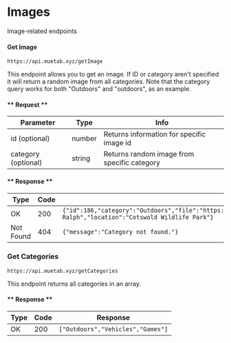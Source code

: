 # Images
Image-related endpoints

#### Get Image

```https://api.muetab.xyz/getImage```

This endpoint allows you to get an image. If ID or category aren't specified it will return a random image from all categories. Note that the category query works for both "Outdoors" and "outdoors", as an example.

<!-- tabs:start -->
#### ** Request **
Parameter | Type | Info
--- | --- | ---
id (optional) | number | Returns information for specific image id
category (optional) | string | Returns random image from specific category

#### ** Response **
Type | Code | Response
--- | --- | ---
OK | 200 | ```{"id":186,"category":"Outdoors","file":"https://cdn.derpyenterprises.org/mue/78ff331a7aa4bda3.jpg","photographer":"David Ralph","location":"Cotswold Wildlife Park"}```
Not Found | 404 | ```{"message":"Category not found."}```
<!-- tabs:end -->

### Get Categories

```https://api.muetab.xyz/getCategories```

This endpoint returns all categories in an array.

<!-- tabs:start -->
#### ** Response **
Type | Code | Response
--- | --- | ---
OK | 200 | ```["Outdoors","Vehicles","Games"]```
<!-- tabs:end -->